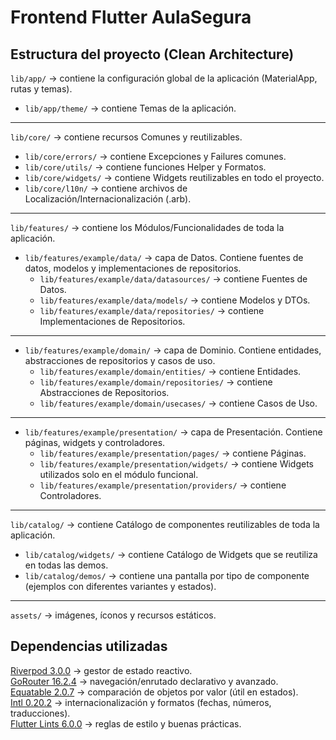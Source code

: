 # Frontend Flutter AulaSegura

## Estructura del proyecto (Clean Architecture)

`lib/app/` → contiene la configuración global de la aplicación (MaterialApp, rutas y temas).
- `lib/app/theme/` → contiene Temas de la aplicación.
---
`lib/core/` → contiene recursos Comunes y reutilizables.
- `lib/core/errors/` → contiene Excepciones y Failures comunes.
- `lib/core/utils/` → contiene funciones Helper y Formatos.
- `lib/core/widgets/` → contiene Widgets reutilizables en todo el proyecto.
- `lib/core/l10n/` → contiene archivos de Localización/Internacionalización (.arb).
---
`lib/features/` → contiene los Módulos/Funcionalidades de toda la aplicación.
- `lib/features/example/data/` → capa de Datos. Contiene fuentes de datos, modelos y implementaciones de repositorios.
    -  `lib/features/example/data/datasources/` → contiene Fuentes de Datos.
    - `lib/features/example/data/models/` → contiene Modelos y DTOs.
    - `lib/features/example/data/repositories/` → contiene Implementaciones de Repositorios.
---
- `lib/features/example/domain/` → capa de Dominio. Contiene entidades, abstracciones de repositorios y casos de uso.
    - `lib/features/example/domain/entities/` → contiene Entidades.
    - `lib/features/example/domain/repositories/` → contiene Abstracciones de Repositorios.
    - `lib/features/example/domain/usecases/` → contiene Casos de Uso.
---
- `lib/features/example/presentation/` → capa de Presentación. Contiene páginas, widgets y controladores.
    - `lib/features/example/presentation/pages/` → contiene Páginas.
    - `lib/features/example/presentation/widgets/` → contiene Widgets utilizados solo en el módulo funcional.
    - `lib/features/example/presentation/providers/` → contiene Controladores.
---
`lib/catalog/` → contiene Catálogo de componentes reutilizables de toda la aplicación.
- `lib/catalog/widgets/` → contiene Catálogo de Widgets que se reutiliza en todas las demos.
- `lib/catalog/demos/` → contiene una pantalla por tipo de componente (ejemplos con diferentes variantes y estados).
---
`assets/` → imágenes, íconos y recursos estáticos.

## Dependencias utilizadas

[Riverpod 3.0.0](https://pub.dev/packages/flutter_riverpod) → gestor de estado reactivo.  
[GoRouter 16.2.4](https://pub.dev/packages/go_router) → navegación/enrutado declarativo y avanzado.  
[Equatable 2.0.7](https://pub.dev/packages/equatable) → comparación de objetos por valor (útil en estados).  
[Intl 0.20.2](https://pub.dev/packages/intl) → internacionalización y formatos (fechas, números, traducciones).  
[Flutter Lints 6.0.0](https://pub.dev/packages/flutter_lints) → reglas de estilo y buenas prácticas.  